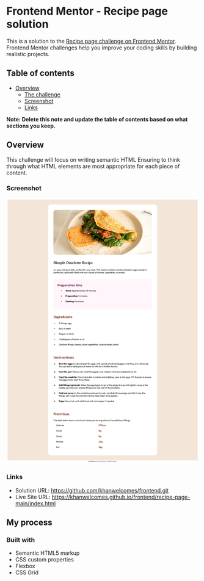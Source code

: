 # Frontend Mentor - Recipe page solution

This is a solution to the [Recipe page challenge on Frontend Mentor](https://www.frontendmentor.io/challenges/recipe-page-KiTsR8QQKm). Frontend Mentor challenges help you improve your coding skills by building realistic projects. 

## Table of contents

- [Overview](#overview)
  - [The challenge](#the-challenge)
  - [Screenshot](#screenshot)
  - [Links](#links)


**Note: Delete this note and update the table of contents based on what sections you keep.**

## Overview
This challenge will focus on writing semantic HTML Ensuring to think through what HTML elements are most appropriate for each piece of content.
### Screenshot

![](./design/screenshot.png)

### Links

- Solution URL:  https://github.com/khanwelcomes/frontend.git
- Live Site URL: https://khanwelcomes.github.io/frontend/recipe-page-main/index.html

## My process

### Built with

- Semantic HTML5 markup
- CSS custom properties
- Flexbox
- CSS Grid


